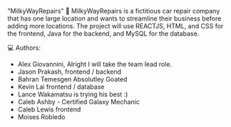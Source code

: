 "MilkyWayRepairs" 🚀
MilkyWayRepairs is a fictitious car repair company that has one large location and wants to streamline their business before adding more locations.
The project will use REACTJS, HTML, and CSS for the frontend, Java for the backend, and MySQL for the database.


💻  Authors: 
- Alex Giovannini, Alright I will take the team lead role.
- Jason Prakash, frontend / backend
- Bahran Temesgen Absolutley Goated 
- Kevin Lai frontend / database
- Lance Wakamatsu is trying his best :)
- Caleb Ashby - Certified Galaxy Mechanic
- Caleb Lewis frontend
- Moises Robledo


